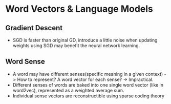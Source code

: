 # Word Vectors & Language Models

## Gradient Descent

- SGD is faster than original GD, introduce a little noise when updating weights using SGD may benefit the neural network learning.
  
## Word Sense

- A word may have different senses(specific meaning in a given context) -> How to represent? A word vector for each sense? -> Impractical.
- Different senses of words are baked into one single word vector (like in word2vec), represented as a weighted average sum.
- Individual sense vectors are reconstructible using sparse coding theory